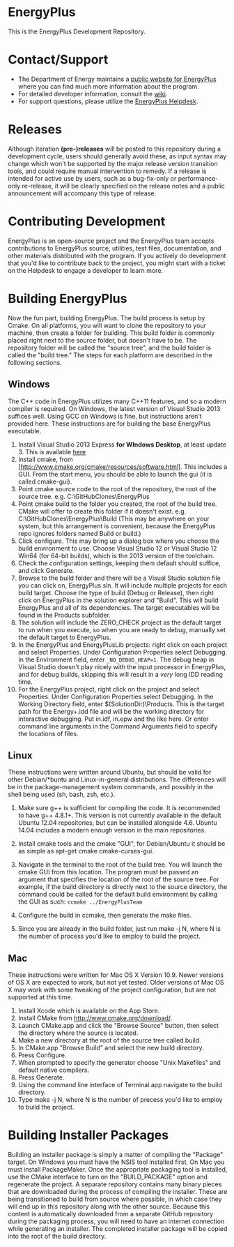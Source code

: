 EnergyPlus
==================

This is the EnergyPlus Development Repository.  

# Contact/Support

 - The Department of Energy maintains a [public website for EnergyPlus](http://www.energyplus.gov) where you can find much more information about the program.  
 - For detailed developer information, consult the [wiki](https://github.com/nrel/EnergyPlusTeam/wiki).  
 - For support questions, please utilize the [EnergyPlus Helpdesk](http://energyplus.helpserve.com/).

# Releases
Although iteration **(pre-)releases** will be posted to this repository during a development cycle, users should generally avoid these, as input syntax may change which won't be supported by the major release version transition tools, and could require manual intervention to remedy.  If a release is intended for active use by users, such as a bug-fix-only or performance-only re-release, it will be clearly specified on the release notes and a public announcement will accompany this type of release.

# Contributing Development
EnergyPlus is an open-source project and the EnergyPlus team accepts contributions to EnergyPlus source, utilities, test files, documentation, and other materials distributed with the program.  If you actively do development that you'd like to contribute back to the project, you might start with a ticket on the Helpdesk to engage a developer to learn more.

# Building EnergyPlus

Now the fun part, building EnergyPlus.  The build process is setup by Cmake.  On all platforms, you will want to clone the repository to your machine, then create a folder for building.  This build folder is commonly placed right next to the source folder, but doesn't have to be.   The repository folder will be called the "source tree", and the build folder is called the "build tree."  The steps for each platform are described in the following sections.

## Windows

The C++ code in EnergyPlus utilizes many C++11 features, and so a modern compiler is required.  On Windows, the latest version of Visual Studio 2013 suffices well.  Using GCC on Windows is fine, but instructions aren't provided here.  These instructions are for building the base EnergyPlus executable.

1. Install Visual Studio 2013 Express **for WIndows Desktop**, at least update 3.  This is available [here](http://www.visualstudio.com/downloads/download-visual-studio-vs#d-express-windows-desktop)
2. Install cmake, from [http://www.cmake.org/cmake/resources/software.html].  This includes a GUI.  From the start menu, you should be able to launch the gui (it is called cmake-gui).  
3. Point cmake source code to the root of the repository, the root of the source tree. e.g. C:\GitHubClones\EnergyPlus
4. Point cmake build to the folder you created, the root of the build tree.  CMake will offer to create this folder if it doesn't exist. e.g. C:\GitHubClones\EnergyPlus\Build (This may be anywhere on your system, but this arrangement is convenient, because the EnergyPlus repo ignores folders named Build or build.)
5. Click configure.  This may bring up a dialog box where you choose the build environment to use. Choose Visual Studio 12 or Visual Studio 12 Win64 (for 64-bit builds), which is the 2013 version of the toolchain.
6. Check the configuration settings, keeping them default should suffice, and click Generate.
7. Browse to the build folder and there will be a Visual Studio solution file you can click on, EnergyPlus.sln. It will include multiple projects for each build target.  Choose the type of build (Debug or Release), then right click on EnergyPlus in the solution explorer and "Build".  This will build EnergyPlus and all of its dependencies.  The target executables will be found in the Products subfolder.
8. The solution will include the ZERO_CHECK project as the default target to run when you execute, so when you are ready to debug, manually set the default target to EnergyPlus.
9. In the EnergyPlus and EnergyPlusLib projects: right click on each project and select Properties. Under Configuration Properties select Debugging. In the Environment field, enter ```_NO_DEBUG_HEAP=1```.  The debug heap in Visual Studio doesn't play nicely with the input processor in EnergyPlus, and for debug builds, skipping this will result in a _very_ long IDD reading time.
10. For the EnergyPlus project, right click on the project and select Properties. Under Configuration Properties select Debugging. In the Working Directory field, enter $(SolutionDir)\Products. This is the target path for the Energy+.idd file and will be the working directory for interactive debugging.  Put in.idf, in.epw and the like here.  Or enter command line arguments in the Command Arguments field to specify the locations of files.

## Linux

These instructions were written around Ubuntu, but should be valid for other Debian/*buntu and Linux-in-general distributions.  The differences will be in the package-management system commands, and possibly in the shell being used (sh, bash, zsh, etc.).

1. Make sure g++ is sufficient for compiling the code.  It is recommended to have g++ 4.8.1+.  This version is not currently available in the default Ubuntu 12.04 repositories, but can be installed alongside 4.6.  Ubuntu 14.04 includes a modern enough version in the main repositories.  
2. Install cmake tools and the cmake "GUI", for Debian/Ubuntu it should be as simple as apt-get cmake cmake-curses-gui.
3. Navigate in the terminal to the root of the build tree.  You will launch the cmake GUI from this location.  The program must be passed an argument that specifies the location of the root of the source tree.  For example, if the build directory is directly next to the source directory, the command could be called for the default build environment by calling the GUI as such: ```ccmake ../EnergyPlusTeam```

4. Configure the build in ccmake, then generate the make files. 
5. Since you are already in the build folder, just run make -j N, where N is the number of process you'd like to employ to build the project.

## Mac

These instructions were written for Mac OS X Version 10.9.  Newer versions of OS X are expected to work, but not yet tested.  Older versions of Mac OS X may work with some tweaking of the project configuration, but are not supported at this time.

1. Install Xcode which is available on the App Store.
2. Install CMake from http://www.cmake.org/download/.
3. Launch CMake.app and click the "Browse Source" button, then select the directory where the source is located.
4. Make a new directory at the root of the source tree called build.
5. In CMake.app "Browse Build" and select the new build directory.
5. Press Configure.
6. When prompted to specify the generator choose "Unix Makefiles" and default native compilers.
6. Press Generate.
7. Using the command line interface of Terminal.app navigate to the build directory.
8. Type make -j N, where N is the number of precess you'd like to employ to build the project.

# Building Installer Packages

Building an installer package is simply a matter of compiling the "Package" target.  On Windows you must have the NSIS tool installed first.  On Mac you must install PackageMaker.  Once the appropriate packaging tool is installed, use the CMake interface to turn on the "BUILD\_PACKAGE" option and regenerate the project.  A separate repository contains many binary pieces that are downloaded during the process of compiling the installer.  These are being transitioned to build from source where possible, in which case they will end up in this repository along with the other source.  Because this content is automatically downloaded from a separate GitHub repository during the packaging process, you will need to have an internet connection while generating an installer.  The completed installer package will be copied into the root of the build directory.
 
